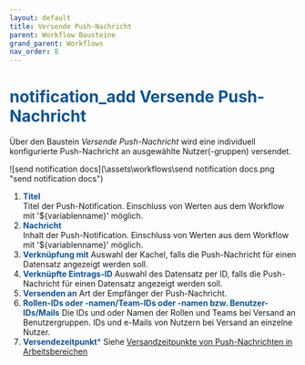 ```yaml
---
layout: default
title: Versende Push-Nachricht
parent: Workflow Bausteine
grand_parent: Workflows
nav_order: 8
---
```


# <span style="color:#0b5394"><span class="material-icons">notification_add</span> **Versende Push-Nachricht**</span>

Über den Baustein *Versende Push-Nachricht* wird eine individuell konfigurierte Push-Nachricht an ausgewählte Nutzer(-gruppen) versendet.

![send notification docs](\assets\workflows\send notification docs.png "send notification docs")
1. <span style="color:#0b5394">**Titel**</span>  
    Titel der Push-Notification. Einschluss von Werten aus dem Workflow mit '${variablenname}' möglich.
2. <span style="color:#0b5394">**Nachricht**</span>  
    Inhalt der Push-Notification. Einschluss von Werten aus dem Workflow mit '${variablenname}' möglich.
3. <span style="color:#0b5394">**Verknüpfung mit**</span>
    Auswahl der Kachel, falls die Push-Nachricht für einen Datensatz angezeigt werden soll.  
4. <span style="color:#0b5394">**Verknüpfte Eintrags-ID**</span> 
    Auswahl des Datensatz per ID, falls die Push-Nachricht für einen Datensatz angezeigt werden soll.
5. <span style="color:#0b5394">**Versenden an**</span>
    Art der Empfänger der Push-Nachricht.
6. <span style="color:#0b5394">**Rollen-IDs oder -namen/Team-IDs oder -namen bzw. Benutzer-IDs/Mails**</span>
    Die IDs und oder Namen der Rollen und Teams bei Versand an Benutzergruppen.
    IDs und e-Mails von Nutzern bei Versand an einzelne Nutzer.
7. <span style="color:#0b5394">**Versendezeitpunkt***</span>
    Siehe [Versandzeitpunkte von Push-Nachrichten in Arbeitsbereichen](/docs/global-settings-and-functions.html#versendezeitpunkt)
